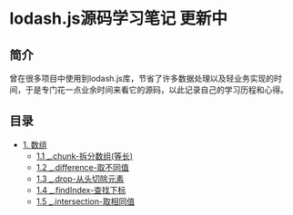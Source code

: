 # lodash.js源码学习笔记 更新中

## 简介

曾在很多项目中使用到lodash.js库，节省了许多数据处理以及轻业务实现的时间，于是专门花一点业余时间来看它的源码，以此记录自己的学习历程和心得。

## 目录
* [1. 数组]()
    * [1.1 _.chunk-拆分数组(等长)](https://github.com/HogoZhang/lodash.js-note/blob/master/Array/chunk.md)
    * [1.2 _.difference-取不同值](https://github.com/HogoZhang/lodash.js-note/blob/master/Array/difference.md)
    * [1.3 _.drop-从头切除元素](https://github.com/HogoZhang/lodash.js-note/blob/master/Array/drop.md)
    * [1.4 _.findIndex-查找下标](https://github.com/HogoZhang/lodash.js-note/blob/master/Array/findIndex.md)
    * [1.5 _.intersection-取相同值](https://github.com/HogoZhang/lodash.js-note/blob/master/Array/intersection.md)

